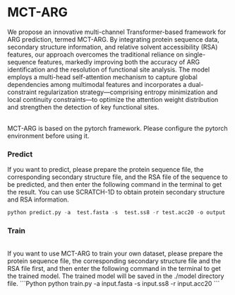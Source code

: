 # MCT-ARG
We propose an innovative multi-channel Transformer-based framework for ARG prediction, termed MCT-ARG. By integrating protein sequence data, secondary structure information, and relative solvent accessibility (RSA) features, our approach overcomes the traditional reliance on single-sequence features, markedly improving both the accuracy of ARG identification and the resolution of functional site analysis. The model employs a multi-head self-attention mechanism to capture global dependencies among multimodal features and incorporates a dual-constraint regularization strategy—comprising entropy minimization and local continuity constraints—to optimize the attention weight distribution and strengthen the detection of key functional sites.

<br>
MCT-ARG is based on the pytorch framework. Please configure the pytorch environment before using it.
<br>

### Predict
If you want to predict, please prepare the protein sequence file, the corresponding secondary structure file, and the RSA file of the sequence to be predicted, and then enter the following command in the terminal to get the result. You can use SCRATCH-1D to obtain protein secondary structure and RSA information.
```python
python predict.py -a  test.fasta -s  test.ss8 -r test.acc20 -o output
```
### Train
<br>
If you want to use MCT-ARG to train your own dataset, please prepare the protein sequence file, the corresponding secondary structure file and the RSA file first, and then enter the following command in the terminal to get the trained model. The trained model will be saved in the ./model directory file.
```Python
python train.py -a  input.fasta -s  input.ss8 -r input.acc20
```

